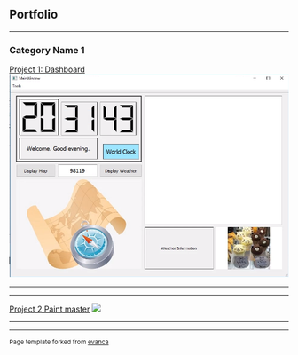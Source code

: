 ## Portfolio

---

### Category Name 1 

[Project 1: Dashboard](/sample_page)
<img src="images/Project 1.png?raw=true"/>

---
---

[Project 2 Paint master](/Project2)
<img src="images/dummy_thumbnail.jpg?raw=true"/>

---

---
<p style="font-size:11px">Page template forked from <a href="https://github.com/evanca/quick-portfolio">evanca</a></p>
<!-- Remove above link if you don't want to attibute -->
